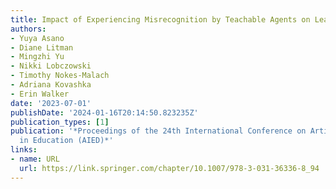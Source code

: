 ```yaml
---
title: Impact of Experiencing Misrecognition by Teachable Agents on Learning and Rapport
authors:
- Yuya Asano
- Diane Litman
- Mingzhi Yu
- Nikki Lobczowski
- Timothy Nokes-Malach
- Adriana Kovashka
- Erin Walker
date: '2023-07-01'
publishDate: '2024-01-16T20:14:50.823235Z'
publication_types: [1]
publication: '*Proceedings of the 24th International Conference on Artificial Intelligence
  in Education (AIED)*'
links:
- name: URL
  url: https://link.springer.com/chapter/10.1007/978-3-031-36336-8_94
---
```

